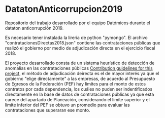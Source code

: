 # DatatonAnticorrupcion2019
Repositorio del trabajo desarrollado por el equipo Datómicos durante el dataton anticorrupción 2019.

Es necesario tener instalada la lireria de python "pymongo". El archivo "contratacionesDirectas2018.json" contiene las contrataciones públicas que realizó el gobierno por medio de adjudicación directa en el ejercicio fiscal 2018.   

El proyecto desarrollado consta de un sistema heurístico de detección de anomalías en las contrataciones públicas [Contribution guidelines for this project](./presentacion.pptx), el método de adjudicación deirecta es el de mayor interés ya que el gobierno "elige directamente" a las empresas, de acuerdo al Presupuesto de Egresos de la Federación (PEF) hay limítes para el monto de estos contratos por cada dependencia, los cuáles no puden ser indentificados directamente en la base de datos de contrataciones públicas ya que esta carece del apartado de Planeación, considerando el limite superior y el limite inferior del PEF se obtuvo un promedio para evaluar las contrataciones que superaran ese monto. 

